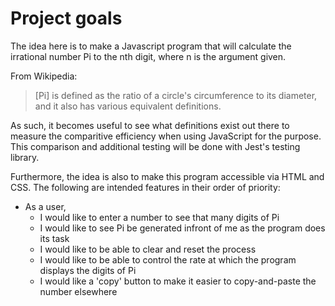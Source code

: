 # Project goals

The idea here is to make a Javascript program that will calculate the irrational number Pi to the nth digit, where n is the argument given.

From Wikipedia:

> \[Pi\] is defined as the ratio of a circle's circumference to its diameter, and it also has various equivalent definitions.

As such, it becomes useful to see what definitions exist out there to measure the comparitive efficiency when using JavaScript for the purpose. This comparison and additional testing will be done with Jest's testing library.

Furthermore, the idea is also to make this program accessible via HTML and CSS. The following are intended features in their order of priority:

- As a user,
  - I would like to enter a number to see that many digits of Pi
  - I would like to see Pi be generated infront of me as the program does its task
  - I would like to be able to clear and reset the process
  - I would like to be able to control the rate at which the program displays the digits of Pi
  - I would like a 'copy' button to make it easier to copy-and-paste the number elsewhere
